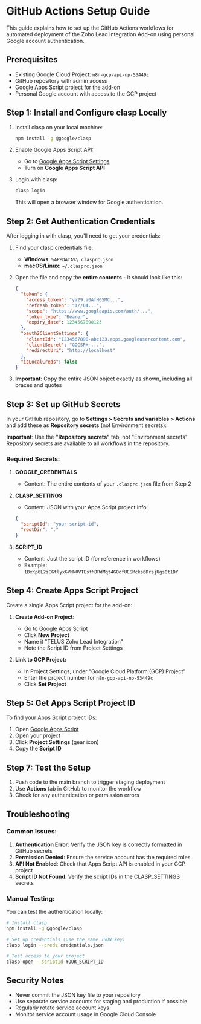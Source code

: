 # GitHub Actions Setup Guide

This guide explains how to set up the GitHub Actions workflows for automated deployment of the Zoho Lead Integration Add-on using personal Google account authentication.

## Prerequisites

- Existing Google Cloud Project: `n8n-gcp-api-np-53449c`
- GitHub repository with admin access
- Google Apps Script project for the add-on
- Personal Google account with access to the GCP project

## Step 1: Install and Configure clasp Locally

1. Install clasp on your local machine:
   ```bash
   npm install -g @google/clasp
   ```

2. Enable Google Apps Script API:
   - Go to [Google Apps Script Settings](https://script.google.com/home/usersettings)
   - Turn on **Google Apps Script API**

3. Login with clasp:
   ```bash
   clasp login
   ```
   This will open a browser window for Google authentication.

## Step 2: Get Authentication Credentials

After logging in with clasp, you'll need to get your credentials:

1. Find your clasp credentials file:
   - **Windows**: `%APPDATA%\.clasprc.json`
   - **macOS/Linux**: `~/.clasprc.json`

2. Open the file and copy the **entire contents** - it should look like this:
   ```json
   {
     "token": {
       "access_token": "ya29.a0AfH6SMC...",
       "refresh_token": "1//04...",
       "scope": "https://www.googleapis.com/auth/...",
       "token_type": "Bearer",
       "expiry_date": 1234567890123
     },
     "oauth2ClientSettings": {
       "clientId": "1234567890-abc123.apps.googleusercontent.com",
       "clientSecret": "GOCSPX-...",
       "redirectUri": "http://localhost"
     },
     "isLocalCreds": false
   }
   ```

3. **Important**: Copy the entire JSON object exactly as shown, including all braces and quotes

## Step 3: Set up GitHub Secrets

In your GitHub repository, go to **Settings > Secrets and variables > Actions** and add these as **Repository secrets** (not Environment secrets):

**Important**: Use the **"Repository secrets"** tab, not "Environment secrets". Repository secrets are available to all workflows in the repository.

### Required Secrets:

1. **GOOGLE_CREDENTIALS**
   - Content: The entire contents of your `.clasprc.json` file from Step 2

2. **CLASP_SETTINGS**
   - Content: JSON with your Apps Script project info:
   ```json
   {
     "scriptId": "your-script-id",
     "rootDir": "."
   }
   ```

3. **SCRIPT_ID**
   - Content: Just the script ID (for reference in workflows)
   - Example: `1BxKp6L2iCGtlyxGVMN0VTEsfMJRdMqt4GOdfUESMcks6DrsjUgs0t1DY`

## Step 4: Create Apps Script Project

Create a single Apps Script project for the add-on:

1. **Create Add-on Project:**
   - Go to [Google Apps Script](https://script.google.com)
   - Click **New Project**
   - Name it "TELUS Zoho Lead Integration"
   - Note the Script ID from Project Settings

2. **Link to GCP Project:**
   - In Project Settings, under "Google Cloud Platform (GCP) Project"
   - Enter the project number for `n8n-gcp-api-np-53449c`
   - Click **Set Project**

## Step 5: Get Apps Script Project ID

To find your Apps Script project IDs:
1. Open [Google Apps Script](https://script.google.com)
2. Open your project
3. Click **Project Settings** (gear icon)
4. Copy the **Script ID**

## Step 7: Test the Setup

1. Push code to the main branch to trigger staging deployment
2. Use **Actions** tab in GitHub to monitor the workflow
3. Check for any authentication or permission errors

## Troubleshooting

### Common Issues:

1. **Authentication Error**: Verify the JSON key is correctly formatted in GitHub secrets
2. **Permission Denied**: Ensure the service account has the required roles
3. **API Not Enabled**: Check that Apps Script API is enabled in your GCP project
4. **Script ID Not Found**: Verify the script IDs in the CLASP_SETTINGS secrets

### Manual Testing:

You can test the authentication locally:
```bash
# Install clasp
npm install -g @google/clasp

# Set up credentials (use the same JSON key)
clasp login --creds credentials.json

# Test access to your project
clasp open --scriptId YOUR_SCRIPT_ID
```

## Security Notes

- Never commit the JSON key file to your repository
- Use separate service accounts for staging and production if possible
- Regularly rotate service account keys
- Monitor service account usage in Google Cloud Console
